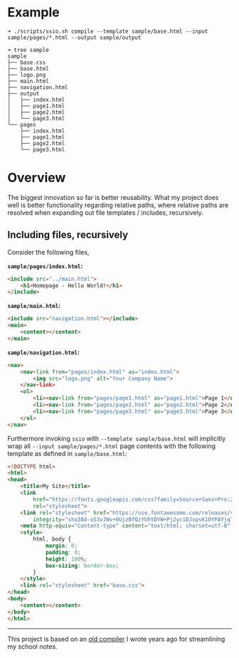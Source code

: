 # Example

```
➜ ./scripts/ssio.sh compile --template sample/base.html --input sample/pages/*.html --output sample/output
```

```
➜ tree sample
sample
├── base.css
├── base.html
├── logo.png
├── main.html
├── navigation.html
├── output
│   ├── index.html
│   ├── page1.html
│   ├── page2.html
│   └── page3.html
└── pages
    ├── index.html
    ├── page1.html
    ├── page2.html
    └── page3.html
```

# Overview

The biggest innovation so far is better reusability. What my project does well is better functionality regarding relative paths, where relative paths are resolved when expanding out file templates / includes, recursively.

## Including files, recursively

Consider the following files,

**`sample/pages/index.html`:**
```html
<include src="../main.html">
    <h1>Homepage - Hello World!</h1>
</include>
```

**`sample/main.html`:**
```html
<include src="navigation.html"></include>
<main>
    <content></content>
</main>
```

**`sample/navigation.html`:**
```html
<nav>
    <nav-link from="pages/index.html" as="index.html">
        <img src="logo.png" alt="Your Company Name">
    </nav-link>
    <ol>
        <li><nav-link from="pages/page1.html" as="page1.html">Page 1</nav-link></li>
        <li><nav-link from="pages/page2.html" as="page2.html">Page 2</nav-link></li>
        <li><nav-link from="pages/page3.html" as="page3.html">Page 3</nav-link></li>
    </ol>
</nav>
```


Furthermore invoking `ssio` with `--template sample/base.html` will implicitly wrap all `--input sample/pages/*.html` page contents with the following template as defined in `sample/base.html`:
```html
<!DOCTYPE html>
<html>
<head>
    <title>My Site</title>
    <link
        href="https://fonts.googleapis.com/css?family=Source+Sans+Pro:200,200i,300,300i,400,400i,600,600i,700,700i,900,900i&display=swap&subset=latin-ext"
        rel="stylesheet">
    <link rel="stylesheet" href="https://use.fontawesome.com/releases/v5.8.2/css/all.css"
        integrity="sha384-oS3vJWv+0UjzBfQzYUhtDYW+Pj2yciDJxpsK1OYPAYjqT085Qq/1cq5FLXAZQ7Ay" crossorigin="anonymous">
    <meta http-equiv="Content-type" content="text/html; charset=utf-8" />
    <style>
        html, body {
            margin: 0;
            padding: 0;
            height: 100%;
            box-sizing: border-box;
        }
    </style>
    <link rel="stylesheet" href="base.css">
</head>
<body>
    <content></content>
</body>
</html>
```

---

This project is based on an [old compiler](https://github.com/subscript-publishing/subscript-html) I wrote years ago for streamlining my school notes.
